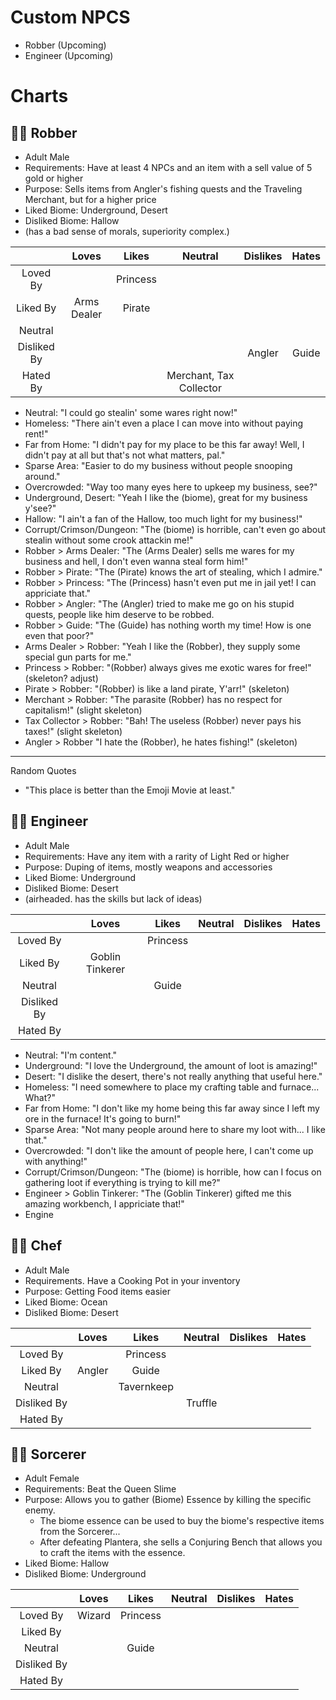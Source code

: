 # Custom NPCS
- Robber (Upcoming)
- Engineer (Upcoming)
# Charts
## 🦹‍♂️ Robber
- Adult Male
- Requirements: Have at least 4 NPCs and an item with a sell value of 5 gold or higher
- Purpose: Sells items from Angler's fishing quests and the Traveling Merchant, but for a higher price
- Liked Biome: Underground, Desert
- Disliked Biome: Hallow
- (has a bad sense of morals, superiority complex.)

| | Loves | Likes | Neutral | Dislikes | Hates |
| :-: | :-: | :-: | :-: | :-: | :-: |
| Loved By | | Princess |
| Liked By | Arms Dealer | Pirate |
| Neutral |   |   |
| Disliked By |   |   |   | Angler | Guide |
| Hated By |   |   | Merchant, Tax Collector |   |  |

- Neutral: "I could go stealin' some wares right now!"
- Homeless: "There ain't even a place I can move into without paying rent!"
- Far from Home: "I didn't pay for my place to be this far away! Well, I didn't pay at all but that's not what matters, pal."
- Sparse Area: "Easier to do my business without people snooping around."
- Overcrowded: "Way too many eyes here to upkeep my business, see?"
- Underground, Desert: "Yeah I like the (biome), great for my business y'see?"
- Hallow: "I ain't a fan of the Hallow, too much light for my business!"
- Corrupt/Crimson/Dungeon: "The (biome) is horrible, can't even go about stealin without some crook attackin me!"
- Robber > Arms Dealer: "The (Arms Dealer) sells me wares for my business and hell, I don't even wanna steal form him!"
- Robber > Pirate: "The (Pirate) knows the art of stealing, which I admire."
- Robber > Princess: "The (Princess) hasn't even put me in jail yet! I can appriciate that."
- Robber > Angler: "The (Angler) tried to make me go on his stupid quests, people like him deserve to be robbed.
- Robber > Guide: "The (Guide) has nothing worth my time! How is one even that poor?"
- Arms Dealer > Robber: "Yeah I like the (Robber), they supply some special gun parts for me."
- Princess > Robber: "(Robber) always gives me exotic wares for free!" (skeleton? adjust)
- Pirate > Robber: "(Robber) is like a land pirate, Y'arr!" (skeleton)
- Merchant > Robber: "The parasite (Robber) has no respect for capitalism!" (slight skeleton)
- Tax Collector > Robber: "Bah! The useless (Robber) never pays his taxes!" (slight skeleton)
- Angler > Robber "I hate the (Robber), he hates fishing!" (skeleton)
---
Random Quotes
- "This place is better than the Emoji Movie at least."
## 🧑‍🔧 Engineer
- Adult Male
- Requirements: Have any item with a rarity of Light Red or higher
- Purpose: Duping of items, mostly weapons and accessories
- Liked Biome: Underground
- Disliked Biome: Desert
- (airheaded. has the skills but lack of ideas)

| | Loves | Likes | Neutral | Dislikes | Hates |
| :-: | :-: | :-: | :-: | :-: | :-: |
| Loved By |   | Princess |
| Liked By | Goblin Tinkerer |   |
| Neutral |   | Guide |
| Disliked By |
| Hated By |
- Neutral: "I'm content."
- Underground: "I love the Underground, the amount of loot is amazing!"
- Desert: "I dislike the desert, there's not really anything that useful here."
- Homeless: "I need somewhere to place my crafting table and furnace... What?"
- Far from Home: "I don't like my home being this far away since I left my ore in the furnace! It's going to burn!"
- Sparse Area: "Not many people around here to share my loot with... I like that."
- Overcrowded: "I don't like the amount of people here, I can't come up with anything!"
- Corrupt/Crimson/Dungeon: "The (biome) is horrible, how can I focus on gathering loot if everything is trying to kill me?"
- Engineer > Goblin Tinkerer: "The (Goblin Tinkerer) gifted me this amazing workbench, I appriciate that!"
- Engine
## 🧑‍🍳 Chef
- Adult Male
- Requirements. Have a Cooking Pot in your inventory
- Purpose: Getting Food items easier
- Liked Biome: Ocean
- Disliked Biome: Desert

| | Loves | Likes | Neutral | Dislikes | Hates |
| :-: | :-: | :-: | :-: | :-: | :-: |
| Loved By |   | Princess |
| Liked By | Angler | Guide |
| Neutral |   | Tavernkeep |
| Disliked By |   |   | Truffle |   |   |
| Hated By |   |   |   |   |   |
## 🧙‍♀️ Sorcerer
- Adult Female
- Requirements: Beat the Queen Slime
- Purpose: Allows you to gather (Biome) Essence by killing the specific enemy.
    - The biome essence can be used to buy the biome's respective items from the Sorcerer...
    - After defeating Plantera, she sells a Conjuring Bench that allows you to craft the items with the essence.
- Liked Biome: Hallow
- Disliked Biome: Underground

| | Loves | Likes | Neutral | Dislikes | Hates |
| :-: | :-: | :-: | :-: | :-: | :-: |
| Loved By | Wizard | Princess |
| Liked By |   |   |
| Neutral |   | Guide |
| Disliked By |
| Hated By |